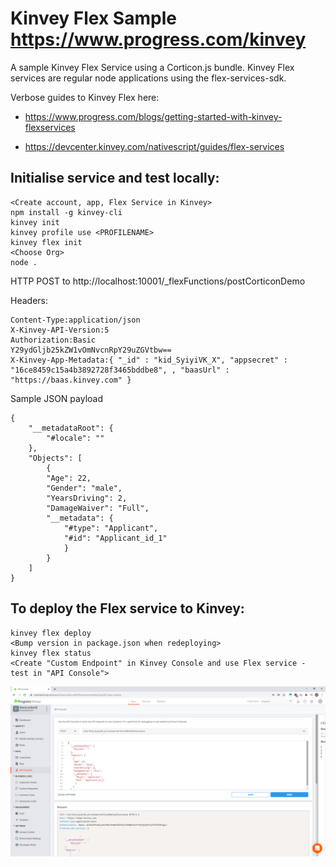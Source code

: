 # Kinvey Flex Sample https://www.progress.com/kinvey

A sample Kinvey Flex Service using a Corticon.js bundle. Kinvey Flex services are regular node applications using the flex-services-sdk. 

Verbose guides to Kinvey Flex here:

* https://www.progress.com/blogs/getting-started-with-kinvey-flexservices

* https://devcenter.kinvey.com/nativescript/guides/flex-services


## Initialise service and test locally: 
```
<Create account, app, Flex Service in Kinvey>
npm install -g kinvey-cli
kinvey init
kinvey profile use <PROFILENAME>
kinvey flex init
<Choose Org>
node .
```

HTTP POST to http://localhost:10001/_flexFunctions/postCorticonDemo

Headers:
```
Content-Type:application/json
X-Kinvey-API-Version:5
Authorization:Basic 
Y29ydGljb25kZW1vOmNvcnRpY29uZGVtbw==
X-Kinvey-App-Metadata:{ "_id" : "kid_SyiyiVK_X", "appsecret" : "16ce8459c15a4b3892728f3465bddbe8", , "baasUrl" : "https://baas.kinvey.com" }
```
Sample JSON payload
```
{
	"__metadataRoot": {
		"#locale": ""
	},
	"Objects": [
		{
		"Age": 22,
		"Gender": "male",
		"YearsDriving": 2,
		"DamageWaiver": "Full",
		"__metadata": {
			"#type": "Applicant",
			"#id": "Applicant_id_1"
			}
		}
	]   
}
```

## To deploy the Flex service to Kinvey:
```
kinvey flex deploy
<Bump version in package.json when redeploying>
kinvey flex status 
<Create "Custom Endpoint" in Kinvey Console and use Flex service - test in "API Console">
```

![Kinvey Console](/Kinvey/CorticonAPIConsole.png)

